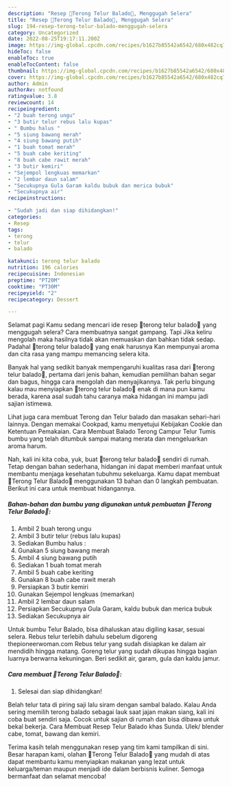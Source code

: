 ```yaml
---
description: "Resep 🍆Terong Telur Balado🥚, Menggugah Selera"
title: "Resep 🍆Terong Telur Balado🥚, Menggugah Selera"
slug: 194-resep-terong-telur-balado-menggugah-selera
category: Uncategorized
date: 2022-08-25T19:17:11.200Z
image: https://img-global.cpcdn.com/recipes/b1627b85542a6542/680x482cq70/terong-telur-balado-foto-resep-utama.jpg
hideToc: false
enableToc: true
enableTocContent: false
thumbnail: https://img-global.cpcdn.com/recipes/b1627b85542a6542/680x482cq70/terong-telur-balado-foto-resep-utama.jpg
cover: https://img-global.cpcdn.com/recipes/b1627b85542a6542/680x482cq70/terong-telur-balado-foto-resep-utama.jpg
author: Admin
authorAv: notfound
ratingvalue: 3.8
reviewcount: 14
recipeingredient:
- "2 buah terong ungu"
- "3 butir telur rebus lalu kupas"
- " Bumbu halus "
- "5 siung bawang merah"
- "4 siung bawang putih"
- "1 buah tomat merah"
- "5 buah cabe keriting"
- "8 buah cabe rawit merah"
- "3 butir kemiri"
- "Sejempol lengkuas memarkan"
- "2 lembar daun salam"
- "Secukupnya Gula Garam kaldu bubuk dan merica bubuk"
- "Secukupnya air"
recipeinstructions:

- "Sudah jadi dan siap dihidangkan!"
categories:
- Resep
tags:
- terong
- telur
- balado

katakunci: terong telur balado 
nutrition: 196 calories
recipecuisine: Indonesian
preptime: "PT20M"
cooktime: "PT30M"
recipeyield: "2"
recipecategory: Dessert

---
```



Selamat pagi Kamu sedang mencari ide resep 🍆terong telur balado🥚 yang menggugah selera? Cara membuatnya sangat gampang. Tapi Jika keliru mengolah maka hasilnya tidak akan memuaskan dan bahkan tidak sedap. Padahal 🍆terong telur balado🥚 yang enak harusnya Kan mempunyai aroma dan cita rasa yang mampu memancing selera kita.


Banyak hal yang sedikit banyak mempengaruhi kualitas rasa dari 🍆terong telur balado🥚, pertama dari jenis bahan, kemudian pemilihan bahan segar dan bagus, hingga cara mengolah dan menyajikannya. Tak perlu bingung kalau mau menyiapkan 🍆terong telur balado🥚 enak di mana pun kamu berada, karena asal sudah tahu caranya maka hidangan ini mampu jadi sajian istimewa.

Lihat juga cara membuat Terong dan Telur balado dan masakan sehari-hari lainnya. Dengan memakai Cookpad, kamu menyetujui Kebijakan Cookie dan Ketentuan Pemakaian. Cara Membuat Balado Terong Campur Telur Tumis bumbu yang telah ditumbuk sampai matang merata dan mengeluarkan aroma harum.


Nah, kali ini kita coba, yuk, buat 🍆terong telur balado🥚 sendiri di rumah. Tetap dengan bahan sederhana, hidangan ini dapat memberi manfaat untuk membantu menjaga kesehatan tubuhmu sekeluarga. Kamu dapat membuat 🍆Terong Telur Balado🥚 menggunakan 13 bahan dan 0 langkah pembuatan. Berikut ini cara untuk membuat hidangannya.

<!--inarticleads1-->

##### Bahan-bahan dan bumbu yang digunakan untuk pembuatan 🍆Terong Telur Balado🥚:

1. Ambil 2 buah terong ungu
1. Ambil 3 butir telur (rebus lalu kupas)
1. Sediakan  Bumbu halus :
1. Gunakan 5 siung bawang merah
1. Ambil 4 siung bawang putih
1. Sediakan 1 buah tomat merah
1. Ambil 5 buah cabe keriting
1. Gunakan 8 buah cabe rawit merah
1. Persiapkan 3 butir kemiri
1. Gunakan Sejempol lengkuas (memarkan)
1. Ambil 2 lembar daun salam
1. Persiapkan Secukupnya Gula Garam, kaldu bubuk dan merica bubuk
1. Sediakan Secukupnya air


Untuk bumbu Telur Balado, bisa dihaluskan atau digiling kasar, sesuai selera. Rebus telur terlebih dahulu sebelum digoreng thepioneerwoman.com Rebus telur yang sudah disiapkan ke dalam air mendidih hingga matang. Goreng telur yang sudah dikupas hingga bagian luarnya berwarna kekuningan. Beri sedikit air, garam, gula dan kaldu jamur. 

<!--inarticleads2-->

##### Cara membuat 🍆Terong Telur Balado🥚:


1. Selesai dan siap dihidangkan!

Belah telur tata di piring saji lalu siram dengan sambal balado. Kalau Anda sering memilih terong balado sebagai lauk saat jajan makan siang, kali ini coba buat sendiri saja. Cocok untuk sajian di rumah dan bisa dibawa untuk bekal bekerja. Cara Membuat Resep Telur Balado khas Sunda. Ulek/ blender cabe, tomat, bawang dan kemiri. 

Terima kasih telah menggunakan resep yang tim kami tampilkan di sini. Besar harapan kami, olahan 🍆Terong Telur Balado🥚 yang mudah di atas dapat membantu kamu menyiapkan makanan yang lezat untuk keluarga/teman maupun menjadi ide dalam berbisnis kuliner. Semoga bermanfaat dan selamat mencoba!
